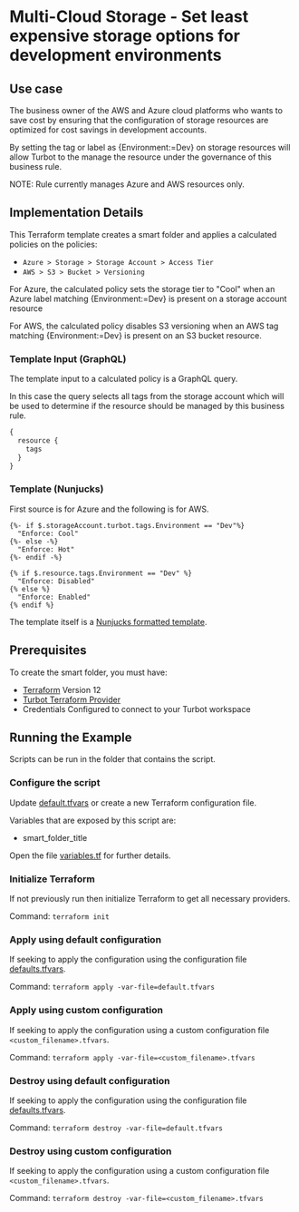 # Multi-Cloud Storage - Set least expensive storage options for development environments

## Use case

The business owner of the AWS and Azure cloud platforms who wants to save cost by ensuring that the configuration of 
storage resources are optimized for cost savings in development accounts. 

By setting the tag or label as {Environment:=Dev} on storage resources will allow Turbot to the manage the resource 
under the governance of this business rule.

NOTE: Rule currently manages Azure and AWS resources only.

## Implementation Details

This Terraform template creates a smart folder and applies a calculated policies on the policies:
  - `Azure > Storage > Storage Account > Access Tier`
  - `AWS > S3 > Bucket > Versioning`

For Azure, the calculated policy sets the storage tier to "Cool" when an Azure label matching {Environment:=Dev} is 
present on a storage account resource

For AWS, the calculated policy disables S3 versioning when an AWS tag matching {Environment:=Dev} is present on an 
S3 bucket resource.

### Template Input (GraphQL)

The template input to a calculated policy is a GraphQL query.

In this case the query selects all tags from the storage account which will be used to determine if the resource
should be managed by this business rule.

```graphql
{ 
  resource {
    tags
  }
}
```

### Template (Nunjucks)

First source is for Azure and the following is for AWS.

```nunjucks
{%- if $.storageAccount.turbot.tags.Environment == "Dev"%}
  "Enforce: Cool"
{%- else -%}
  "Enforce: Hot"
{%- endif -%}
```

```nunjucks
{% if $.resource.tags.Environment == "Dev" %}
  "Enforce: Disabled"
{% else %}
  "Enforce: Enabled"
{% endif %}
```

The template itself is a [Nunjucks formatted template](https://mozilla.github.io/nunjucks/templating.html).

## Prerequisites

To create the smart folder, you must have:

- [Terraform](https://www.terraform.io) Version 12
- [Turbot Terraform Provider](https://turbot.com/v5/docs/reference/terraform)
- Credentials Configured to connect to your Turbot workspace

## Running the Example

Scripts can be run in the folder that contains the script.

### Configure the script

Update [default.tfvars](default.tfvars) or create a new Terraform configuration file.

Variables that are exposed by this script are:

- smart_folder_title

Open the file [variables.tf](variables.tf) for further details.

### Initialize Terraform

If not previously run then initialize Terraform to get all necessary providers.

Command: `terraform init`

### Apply using default configuration

If seeking to apply the configuration using the configuration file [defaults.tfvars](defaults.tfvars).

Command: `terraform apply -var-file=default.tfvars`

### Apply using custom configuration

If seeking to apply the configuration using a custom configuration file `<custom_filename>.tfvars`.

Command: `terraform apply -var-file=<custom_filename>.tfvars`

### Destroy using default configuration

If seeking to apply the configuration using the configuration file [defaults.tfvars](defaults.tfvars).

Command: `terraform destroy -var-file=default.tfvars`

### Destroy using custom configuration

If seeking to apply the configuration using a custom configuration file `<custom_filename>.tfvars`.

Command: `terraform destroy -var-file=<custom_filename>.tfvars`
